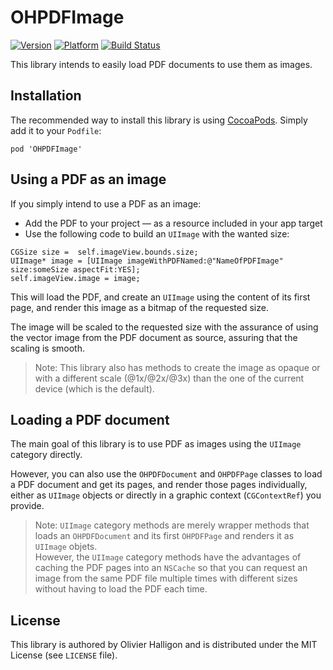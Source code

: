 # OHPDFImage


[![Version](http://cocoapod-badges.herokuapp.com/v/OHPDFImage/badge.png)](http://cocoadocs.org/docsets/OHPDFImage)
[![Platform](http://cocoapod-badges.herokuapp.com/p/OHPDFImage/badge.png)](http://cocoadocs.org/docsets/OHPDFImage)
[![Build Status](https://travis-ci.org/AliSoftware/OHPDFImage.png?branch=master)](https://travis-ci.org/AliSoftware/OHPDFImage)


This library intends to easily load PDF documents to use them as images.

## Installation

The recommended way to install this library is using [CocoaPods](http://cocoapods.org). Simply add it to your `Podfile`:

```
pod 'OHPDFImage'
```

## Using a PDF as an image

If you simply intend to use a PDF as an image:

* Add the PDF to your project — as a resource included in your app target
* Use the following code to build an `UIImage` with the wanted size:

```objc
CGSize size =  self.imageView.bounds.size;
UIImage* image = [UIImage imageWithPDFNamed:@"NameOfPDFImage" size:someSize aspectFit:YES];
self.imageView.image = image;
```

This will load the PDF, and create an `UIImage` using the content of its first page, and render this image as a bitmap of the requested size.

The image will be scaled to the requested size with the assurance of using the vector image from the PDF document as source, assuring that the scaling is smooth.

> Note: This library also has methods to create the image as opaque or with a different scale (@1x/@2x/@3x) than the one of the current device (which is the default).

## Loading a PDF document

The main goal of this library is to use PDF as images using the `UIImage` category directly.

However, you can also use the `OHPDFDocument` and `OHPDFPage` classes to load a PDF document and get its pages, and render those pages individually, either as `UIImage` objects or directly in a graphic context (`CGContextRef`) you provide.

> Note: `UIImage` category methods are merely wrapper methods that loads an `OHPDFDocument` and its first `OHPDFPage` and renders it as `UIImage` objets.  
> However, the `UIImage` category methods have the advantages of caching the PDF pages into an `NSCache` so that you can request an image from the same PDF file multiple times with different sizes without having to load the PDF each time.

## License

This library is authored by Olivier Halligon and is distributed under the MIT License (see `LICENSE` file).
